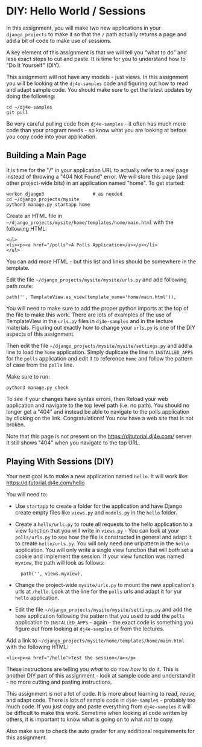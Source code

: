 DIY: Hello World / Sessions
===========================

In this assignment, you will make two new applications in your `django_projects`
to make it so that the `/` path actually returns a page and add a bit of code
to make use of sessions.

A key element of this assignment is that we will tell you "what to do" and
less exact steps to cut and paste.  It is time for you to understand how to "Do It Yourself" (DIY).

This assignment will not have any models - just views.  In this assignment you will
be looking at the `dj4e-samples` code and figuring out how to read and adapt sample code.
You should make sure to get the latest updates by doing the following:

    cd ~/dj4e-samples
    git pull

Be very careful pulling code from `dj4e-samples` - it often has much more
code than your program needs - so know what you are looking at before you copy
code into your application.

Building a Main Page
--------------------

It is time for the "/" in your application URL to actually refer to a real page instead
of throwing a "404 Not Found" error.  We will store this page (and other project-wide
bits) in an application named "home".  To get started:

    workon django3                  # as needed
    cd ~/django_projects/mysite
    python3 manage.py startapp home

Create an HTML file in `~/django_projects/mysite/home/templates/home/main.html` with the following HTML:

    <ul>
    <li><p><a href="/polls">A Polls Application</a></p></li>
    </ul>


You can add more HTML - but this list and links should be somewhere in the template.

Edit the file `~/django_projects/mysite/mysite/urls.py` and add following path route:

    path('', TemplateView.as_view(template_name='home/main.html')),

You will need to make sure to add the proper python imports at the top of the file to make this work.
There are lots of examples of the use of TemplateView in the `urls.py` files in `dj4e-samples`
and in the lecture materials.  Figuring out exactly how to change your `urls.py` is one of the
DIY aspects of this assignment.

Then edit the file `~/django_projects/mysite/mysite/settings.py` and add a line to load the `home`
application.  Simply duplicate the line in `INSTALLED_APPS` for the `polls` application and edit it
to reference `home` and follow the pattern of case from the `polls` line.

Make sure to run:

    python3 manage.py check

To see if your changes have syntax errors, then Reload your web application and
navigate to the top level path (i.e. no path).  You should no longer
get a "404" and instead be able to navigate to the polls application by clicking on the link.
Congratulations!  You now have a web site that is not broken.

Note that this page is not present on the <a href="https://djtutorial.dj4e.com/" target="_blank">
https://djtutorial.dj4e.com/</a> server.  It still shows "404" when you navigate to the top URL.

Playing With Sessions (DIY)
---------------------------

Your next goal is to make a new application named `hello`.  It will work like:
<a href="https://djtutorial.dj4e.com/hello" target="_blank">
https://djtutorial.dj4e.com/hello</a>

You will need to:

* Use `startapp` to create a folder
for the application and have Django create empty files like `views.py` and `models.py` in the `hello` folder.


* Create a `hello/urls.py` to route all requests to the hello application to a view function that you will write in
`views.py` - You can look at your `polls/urls.py` to see how the file is constructed in general and adapt it
to create `hello/urls.py`.   You will only need one urlpattern in the `hello` application.
You will only write a single view function that will *both* set a cookie and implement the session.
If your view function was named `myview`, the path will look as follows:


        path('', views.myview),

* Change the project-wide `mysite/urls.py` to mount the new application's urls at `/hello`.  Look at the line for
the `polls` urls and adapt it for yur `hello` application.

* Edit the file `~/django_projects/mysite/mysite/settings.py` and add the `home` application following
the pattern that you used to add the `polls` application to `INSTALLED_APPS` - again - the exact code
is something you figure out from looking at `dj4e-samples` or from the lectures.

Add a link to `~/django_projects/mysite/home/templates/home/main.html` with the following HTML:

    <li><p><a href="/hello">Test the session</a></p>

These instructions are telling you *what* to do now *how* to do it. This is
another DIY part of this assignment -
look at sample code and understand it - no more cutting and pasting instructions.

This assignment is not a lot of code. It is more about learning to read, reuse, and adapt code.
There is lots of sample code in `dj4e-samples` - probably
too much code.  If you just copy and paste everything from `dj4e-samples` it will be difficult to
make this work.  Sometime when looking at code written by others, it is important to know what
is going on to what *not* to copy.

Also make sure to check the auto grader for any additional requirements for this assignment.
